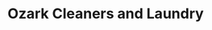 ---
title: "Ozark Cleaners and Laundry"
url: /fayetteville/ozark-cleaners-and-laundry/
shop: laundry
---